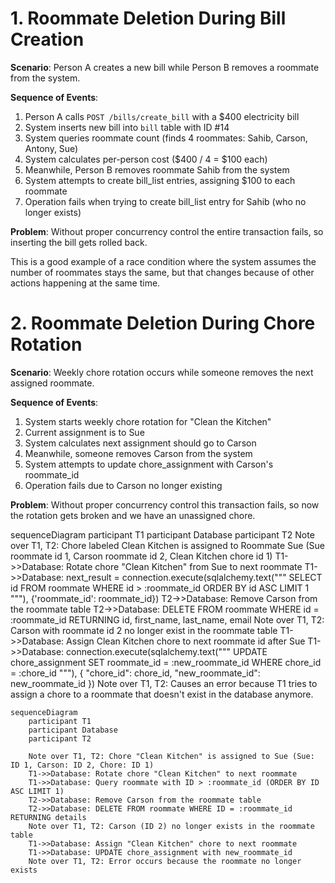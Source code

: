 # 1. Roommate Deletion During Bill Creation

**Scenario**: Person A creates a new bill while Person B removes a roommate from the system.

**Sequence of Events**:
1. Person A calls `POST /bills/create_bill` with a $400 electricity bill
2. System inserts new bill into `bill` table with ID #14
3. System queries roommate count (finds 4 roommates: Sahib, Carson, Antony, Sue)
4. System calculates per-person cost ($400 / 4 = $100 each)
5. Meanwhile, Person B removes roommate Sahib from the system
6. System attempts to create bill_list entries, assigning $100 to each roommate
7. Operation fails when trying to create bill_list entry for Sahib (who no longer exists)

**Problem**: Without proper concurrency control the entire transaction fails, so inserting the bill gets rolled back.

This is a good example of a race condition where the system assumes the number of roommates stays the same, but that changes because of other actions happening at the same time.

# 2. Roommate Deletion During Chore Rotation

**Scenario**: Weekly chore rotation occurs while someone removes the next assigned roommate.

**Sequence of Events**:
1. System starts weekly chore rotation for "Clean the Kitchen"
2. Current assignment is to Sue 
3. System calculates next assignment should go to Carson 
4. Meanwhile, someone removes Carson from the system
5. System attempts to update chore_assignment with Carson's roommate_id
6. Operation fails due to Carson no longer existing

**Problem**: Without proper concurrency control this transaction fails, so now the rotation gets broken and we have an unassigned chore.

sequenceDiagram
    participant T1
    participant Database
    participant T2
    Note over T1, T2: Chore labeled Clean Kitchen is assigned to Roommate Sue (Sue roommate id 1, Carson roommate id 2, Clean Kitchen chore id 1) 
    T1->>Database: Rotate chore "Clean Kitchen" from Sue to next roommate
    T1->>Database: next_result = connection.execute(sqlalchemy.text("""
                SELECT id
                FROM roommate
                WHERE id > :roommate_id
                ORDER BY id ASC
                LIMIT 1
            """), {'roommate_id': roommate_id})
    T2->>Database: Remove Carson from the roommate table
    T2->>Database: DELETE
                FROM roommate
                WHERE id = :roommate_id
                RETURNING id, first_name, last_name, email
    Note over T1, T2: Carson with roommate id 2 no longer exist in the roommate table
    T1->>Database: Assign Clean Kitchen chore to next roommate id after Sue
    T1->>Database: connection.execute(sqlalchemy.text("""
                UPDATE chore_assignment
                SET roommate_id = :new_roommate_id
                WHERE chore_id = :chore_id
            """), {
                "chore_id": chore_id,
                "new_roommate_id": new_roommate_id
            })
    Note over T1, T2: Causes an error because T1 tries to assign a chore to a roommate that doesn't exist in the database anymore.

``` mermaid
sequenceDiagram
    participant T1
    participant Database
    participant T2

    Note over T1, T2: Chore "Clean Kitchen" is assigned to Sue (Sue: ID 1, Carson: ID 2, Chore: ID 1)
    T1->>Database: Rotate chore "Clean Kitchen" to next roommate
    T1->>Database: Query roommate with ID > :roommate_id (ORDER BY ID ASC LIMIT 1)
    T2->>Database: Remove Carson from the roommate table
    T2->>Database: DELETE FROM roommate WHERE ID = :roommate_id RETURNING details
    Note over T1, T2: Carson (ID 2) no longer exists in the roommate table
    T1->>Database: Assign "Clean Kitchen" chore to next roommate
    T1->>Database: UPDATE chore_assignment with new_roommate_id
    Note over T1, T2: Error occurs because the roommate no longer exists
```
